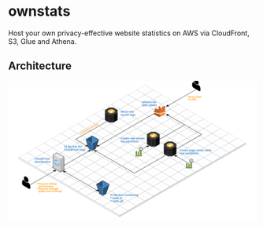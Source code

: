 # ownstats

Host your own privacy-effective website statistics on AWS via CloudFront, S3, Glue and Athena.

## Architecture

![ownstats architecture](docs/images/architecture.png)[]()
